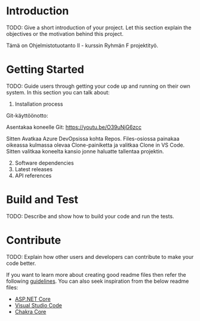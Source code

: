 # Introduction 
TODO: Give a short introduction of your project. Let this section explain the objectives or the motivation behind this project. 

Tämä on Ohjelmistotuotanto II - kurssin Ryhmän F projektityö. 

# Getting Started
TODO: Guide users through getting your code up and running on their own system. In this section you can talk about:
1.	Installation process

Git-käyttöönotto:

Asentakaa koneelle Git:
https://youtu.be/O39uNjG6zcc

Sitten Avatkaa Azure DevOpsissa kohta Repos. Files-osiossa painakaa oikeassa kulmassa olevaa Clone-painiketta ja valitkaa Clone in VS Code.
Sitten valitkaa koneelta kansio jonne haluatte tallentaa projektin. 

2.	Software dependencies
3.	Latest releases
4.	API references

# Build and Test
TODO: Describe and show how to build your code and run the tests. 

# Contribute
TODO: Explain how other users and developers can contribute to make your code better. 

If you want to learn more about creating good readme files then refer the following [guidelines](https://docs.microsoft.com/en-us/azure/devops/repos/git/create-a-readme?view=azure-devops). You can also seek inspiration from the below readme files:
- [ASP.NET Core](https://github.com/aspnet/Home)
- [Visual Studio Code](https://github.com/Microsoft/vscode)
- [Chakra Core](https://github.com/Microsoft/ChakraCore)